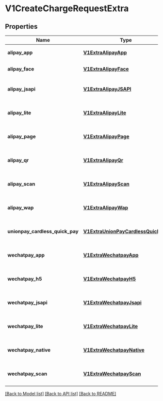# V1CreateChargeRequestExtra

## Properties
Name | Type | Description | Notes
------------ | ------------- | ------------- | -------------
**alipay_app** | [**V1ExtraAlipayApp**](V1ExtraAlipayApp.md) | 支付宝 APP 支付元数据 | [optional] 
**alipay_face** | [**V1ExtraAlipayFace**](V1ExtraAlipayFace.md) | 支付宝刷脸支付元数据 | [optional] 
**alipay_jsapi** | [**V1ExtraAlipayJSAPI**](V1ExtraAlipayJSAPI.md) | 支付宝 JSAPI 支付元数据 | [optional] 
**alipay_lite** | [**V1ExtraAlipayLite**](V1ExtraAlipayLite.md) | 支付宝小程序支付元数据 | [optional] 
**alipay_page** | [**V1ExtraAlipayPage**](V1ExtraAlipayPage.md) | 支付宝电脑网站支付元数据 | [optional] 
**alipay_qr** | [**V1ExtraAlipayQr**](V1ExtraAlipayQr.md) | 支付宝二维码支付元数据 | [optional] 
**alipay_scan** | [**V1ExtraAlipayScan**](V1ExtraAlipayScan.md) | 支付宝扫码（被扫）支付元数据 | [optional] 
**alipay_wap** | [**V1ExtraAlipayWap**](V1ExtraAlipayWap.md) | 支付宝手机网站支付元数据 | [optional] 
**unionpay_cardless_quick_pay** | [**V1ExtraUnionPayCardlessQuickPay**](V1ExtraUnionPayCardlessQuickPay.md) | 银联无卡快捷支付元数据 | [optional] 
**wechatpay_app** | [**V1ExtraWechatpayApp**](V1ExtraWechatpayApp.md) | 微信支付 APP 支付元数据 | [optional] 
**wechatpay_h5** | [**V1ExtraWechatpayH5**](V1ExtraWechatpayH5.md) | 微信支付 H5 支付元数据 | [optional] 
**wechatpay_jsapi** | [**V1ExtraWechatpayJsapi**](V1ExtraWechatpayJsapi.md) | 微信支付 JSAPI 支付元数据 | [optional] 
**wechatpay_lite** | [**V1ExtraWechatpayLite**](V1ExtraWechatpayLite.md) | 微信支付小程序支付元数据 | [optional] 
**wechatpay_native** | [**V1ExtraWechatpayNative**](V1ExtraWechatpayNative.md) | 微信支付二维码支付元数据 | [optional] 
**wechatpay_scan** | [**V1ExtraWechatpayScan**](V1ExtraWechatpayScan.md) | 微信支付扫码（被扫）支付元数据 | [optional] 

[[Back to Model list]](../README.md#documentation-for-models) [[Back to API list]](../README.md#documentation-for-api-endpoints) [[Back to README]](../README.md)


